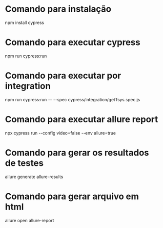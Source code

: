 # Comando para instalação
npm install cypress

# Comando para executar cypress
npm run cypress:run

# Comando para executar por integration
npm run cypress:run -- --spec cypress/integration/getTsys.spec.js

# Comando para executar allure report
npx cypress run --config video=false --env allure=true

# Comando para gerar os resultados de testes
allure generate allure-results

# Comando para gerar arquivo em html
allure open allure-report